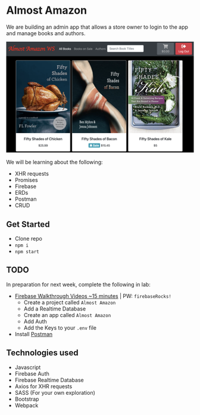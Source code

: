 # Almost Amazon
We are building an admin app that allows a store owner to login to the app and manage books and authors.

![Screen Shot](./almostam.png)

We will be learning about the following:
- XHR requests
- Promises
- Firebase
- ERDs
- Postman
- CRUD

## Get Started
- Clone repo
- `npm i`
- `npm start`
## TODO 
In preparation for next week, complete the following in lab:
- [Firebase Walkthrough Videos ~15 minutes](https://vimeo.com/showcase/codetracker-firebase) | PW: `firebaseRocks!`
  - Create a project called `Almost Amazon`
  - Add a Realtime Database
  - Create an app called `Almost Amazon`
  - Add Auth
  - Add the Keys to your `.env` file
- Install [Postman](https://www.postman.com/downloads/)

## Technologies used
- Javascript
- Firebase Auth
- Firebase Realtime Database
- Axios for XHR requests
- SASS (For your own exploration)
- Bootstrap
- Webpack
